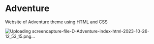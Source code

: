 # Adventure
Website of Adventure theme using HTML and CSS


![Uploading screencapture-file-D-Adventure-index-html-2023-10-26-12_53_15.png…]()
